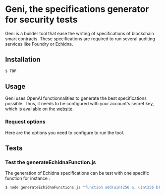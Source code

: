 # Geni, the specifications generator for security tests

Geni is a builder tool that ease the writing of specifications of blockchain smart contracts. These specifications are required to run several auditing services like Foundry or Echidna.

## Installation

```bash
$ TBP
```

## Usage

Geni uses OpenAI functionnalities to generate the best specifications possible. Thus, it needs to be configured with your account's secret key, which is available on the [website](https://beta.openai.com/account/api-keys).

### Request options

Here are the options you need to configure to run the tool.

## Tests

### Test the generateEchidnaFunction.js

The generation of Echidna specifications can be test with one specific function for instance :
```bash
$ node generateEchidnaFunctions.js "function add(uint256 a, uint256 b) public pure returns (uint256)"

```